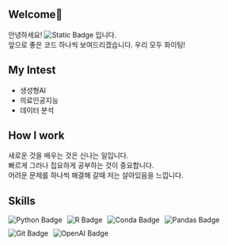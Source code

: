 ## Welcome👋
안녕하세요! <img alt="Static Badge" src="https://img.shields.io/badge/heabo9-%233793EF"> 입니다. <br />
앞으로 좋은 코드 하나씩 보여드리겠습니다.
우리 모두 화이팅! 

## My Intest
- 생성형AI<br />
- 의료인공지능<br />
- 데이터 분석<br />

## How I work
새로운 것을 배우는 것은 신나는 일입니다. <br />
빠르게 그러나 집요하게 공부하는 것이 중요합니다. <br />
어려운 문제를 하나씩 해결해 갈때 저는 살아있음을 느낍니다.  <br />

## Skills
<div style="display: flex; gap: 10px; flex-wrap: wrap;">
  <img src="https://img.shields.io/badge/Python-3776AB?style=for-the-badge&logo=python&logoColor=white" alt="Python Badge">
  <img src="https://img.shields.io/badge/R-276DC3?style=for-the-badge&logo=r&logoColor=white" alt="R Badge">
  <img src="https://img.shields.io/badge/Conda-44A833?style=for-the-badge&logo=anaconda&logoColor=white" alt="Conda Badge">
  <img src="https://img.shields.io/badge/Pandas-150458?style=for-the-badge&logo=pandas&logoColor=white" alt="Pandas Badge">
  <img src="https://img.shields.io/badge/Git-F05032?style=for-the-badge&logo=git&logoColor=white" alt="Git Badge">
  <img src="https://img.shields.io/badge/OpenAI-412991?style=for-the-badge&logo=openai&logoColor=white" alt="OpenAI Badge">
</div>
